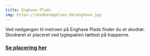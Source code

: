 ```yaml
---
title: Enghave Plads
img: https://skodbevægelsen.dk/enghave.jpg
---
```


Ved nedgangen til metroen på Enghave Plads finder du et skodrør. 
Skodrøret er placeret ved lygtepælen tættest på trapperne.
<br>
<h3 class="text-4xl leading-12 md:text-sm md:leading-14 font-extrabold text-hh-orange tracking-wide">
<a href="https://goo.gl/maps/zGaxeUtZi8chHjxX8" target="_blank">Se placering her</a>